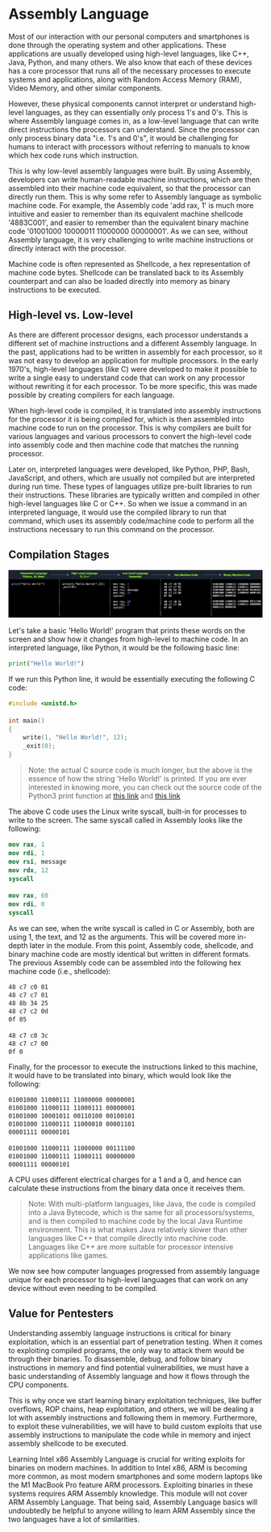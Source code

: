 # Assembly Language

Most of our interaction with our personal computers and smartphones is done through the operating system and other applications. These applications are usually developed using high-level languages, like C++, Java, Python, and many others. We also know that each of these devices has a core processor that runs all of the necessary processes to execute systems and applications, along with Random Access Memory (RAM), Video Memory, and other similar components.

However, these physical components cannot interpret or understand high-level languages, as they can essentially only process 1's and 0's. This is where Assembly language comes in, as a low-level language that can write direct instructions the processors can understand. Since the processor can only process binary data "i.e. 1's and 0's", it would be challenging for humans to interact with processors without referring to manuals to know which hex code runs which instruction.

This is why low-level assembly languages were built. By using Assembly, developers can write human-readable machine instructions, which are then assembled into their machine code equivalent, so that the processor can directly run them. This is why some refer to Assembly language as symbolic machine code. For example, the Assembly code 'add rax, 1' is much more intuitive and easier to remember than its equivalent machine shellcode '4883C001', and easier to remember than the equivalent binary machine code '01001000 10000011 11000000 00000001'. As we can see, without Assembly language, it is very challenging to write machine instructions or directly interact with the processor.

Machine code is often represented as Shellcode, a hex representation of machine code bytes. Shellcode can be translated back to its Assembly counterpart and can also be loaded directly into memory as binary instructions to be executed.

## High-level vs. Low-level

As there are different processor designs, each processor understands a different set of machine instructions and a different Assembly language. In the past, applications had to be written in assembly for each processor, so it was not easy to develop an application for multiple processors. In the early 1970's, high-level languages (like C) were developed to make it possible to write a single easy to understand code that can work on any processor without rewriting it for each processor. To be more specific, this was made possible by creating compilers for each language.

When high-level code is compiled, it is translated into assembly instructions for the processor it is being compiled for, which is then assembled into machine code to run on the processor. This is why compilers are built for various languages and various processors to convert the high-level code into assembly code and then machine code that matches the running processor.

Later on, interpreted languages were developed, like Python, PHP, Bash, JavaScript, and others, which are usually not compiled but are interpreted during run time. These types of languages utilize pre-built libraries to run their instructions. These libraries are typically written and compiled in other high-level languages like C or C++. So when we issue a command in an interpreted language, it would use the compiled library to run that command, which uses its assembly code/machine code to perform all the instructions necessary to run this command on the processor.

## Compilation Stages

![alt text](/Images/image-138.png)

Let's take a basic 'Hello World!' program that prints these words on the screen and show how it changes from high-level to machine code. In an interpreted language, like Python, it would be the following basic line:

```python
print("Hello World!")
```

If we run this Python line, it would be essentially executing the following C code:

```c
#include <unistd.h>

int main()
{
    write(1, "Hello World!", 12);
    _exit(0);
}
```

> Note: the actual C source code is much longer, but the above is the essence of how the string 'Hello World!' is printed. If you are ever interested in knowing more, you can check out the source code of the Python3 print function at [this link](https://github.com/python/cpython/blob/3.9/Python/sysmodule.c#L1212) and [this link](https://github.com/python/cpython/blob/3.9/Python/pythonrun.c#L566)

The above C code uses the Linux write syscall, built-in for processes to write to the screen. The same syscall called in Assembly looks like the following:

```nasm
mov rax, 1
mov rdi, 1
mov rsi, message
mov rdx, 12
syscall

mov rax, 60
mov rdi, 0
syscall
```

As we can see, when the write syscall is called in C or Assembly, both are using 1, the text, and 12 as the arguments. This will be covered more in-depth later in the module. From this point, Assembly code, shellcode, and binary machine code are mostly identical but written in different formats. The previous Assembly code can be assembled into the following hex machine code (i.e., shellcode):

```shellcode
48 c7 c0 01
48 c7 c7 01
48 8b 34 25
48 c7 c2 0d
0f 05

48 c7 c0 3c
48 c7 c7 00
0f 0
```

Finally, for the processor to execute the instructions linked to this machine, it would have to be translated into binary, which would look like the following:

```binary
01001000 11000111 11000000 00000001
01001000 11000111 11000111 00000001
01001000 10001011 00110100 00100101
01001000 11000111 11000010 00001101
00001111 00000101

01001000 11000111 11000000 00111100
01001000 11000111 11000111 00000000
00001111 00000101
```

A CPU uses different electrical charges for a 1 and a 0, and hence can calculate these instructions from the binary data once it receives them.

> Note: With multi-platform languages, like Java, the code is compiled into a Java Bytecode, which is the same for all processors/systems, and is then compiled to machine code by the local Java Runtime environment. This is what makes Java relatively slower than other languages like C++ that compile directly into machine code. Languages like C++ are more suitable for processor intensive applications like games.

We now see how computer languages progressed from assembly language unique for each processor to high-level languages that can work on any device without even needing to be compiled.

## Value for Pentesters

Understanding assembly language instructions is critical for binary exploitation, which is an essential part of penetration testing. When it comes to exploiting compiled programs, the only way to attack them would be through their binaries. To disassemble, debug, and follow binary instructions in memory and find potential vulnerabilities, we must have a basic understanding of Assembly language and how it flows through the CPU components.

This is why once we start learning binary exploitation techniques, like buffer overflows, ROP chains, heap exploitation, and others, we will be dealing a lot with assembly instructions and following them in memory. Furthermore, to exploit these vulnerabilities, we will have to build custom exploits that use assembly instructions to manipulate the code while in memory and inject assembly shellcode to be executed.

Learning Intel x86 Assembly Language is crucial for writing exploits for binaries on modern machines. In addition to Intel x86, ARM is becoming more common, as most modern smartphones and some modern laptops like the M1 MacBook Pro feature ARM processors. Exploiting binaries in these systems requires ARM Assembly knowledge. This module will not cover ARM Assembly Language. That being said, Assembly Language basics will undoubtedly be helpful to anyone willing to learn ARM Assembly since the two languages have a lot of similarities.

```

```
